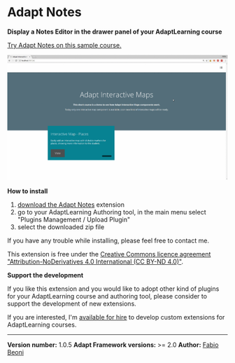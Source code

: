 # Adapt Notes

**Display a Notes Editor in the drawer panel of your AdaptLearning course**

<p><a href="https://fabiobeoni.github.io/adapt/" target="_blank">Try Adapt Notes on this sample course.</a></p>

<p>
    <img src="docs/anim.gif" alt="Adapt Notes, student takes notes on e-learning course" />
</p>

**How to install**

<ol>
 <li><a href="https://github.com/fabiobeoni/adapt-notes/archive/master.zip">download the Adapt Notes</a> extension</li>
 <li>go to your AdaptLearning Authoring tool, in the main menu select "Plugins Management / Upload Plugin"</li>
 <li>select the downloaded zip file</li>
</ol>

<p>If you have any trouble while installing, please feel free to contact me.</p>

<p>This extension is free under the <a href="LICENSE">Creative Commons licence agreement "Attribution-NoDerivatives 4.0 International (CC BY-ND 4.0)"</a>.</p>


**Support the development**
<p>
If you like this extension and you would like to adopt other kind of plugins
for your AdaptLearning course and authoring tool, please consider to support the development of new extensions. 
</p>
<p>
If you are interested, I'm <a href="https://it.linkedin.com/in/fabio-beoni-6a7848101">available for hire</a> to develop custom extensions for AdaptLearning courses.
</p>

----------------------------
**Version number:**  1.0.5
**Adapt Framework versions:**  >= 2.0
**Author:** <a href="https://it.linkedin.com/in/fabio-beoni-6a7848101" target="_blanck">Fabio Beoni</a>
